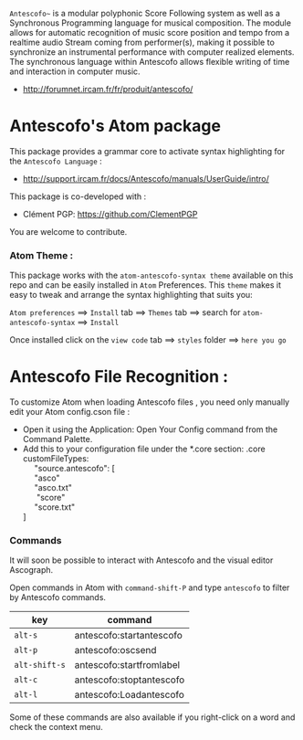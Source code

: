 `Antescofo~` is a modular polyphonic Score Following system as well as a Synchronous Programming language for musical composition. The module allows for automatic recognition of music score position and tempo from a realtime audio Stream coming from performer(s), making it possible to synchronize an instrumental performance with computer realized elements. The synchronous language within Antescofo allows flexible writing of time and interaction in computer music.

- http://forumnet.ircam.fr/fr/produit/antescofo/

# Antescofo's Atom package

This package provides a grammar core to activate syntax highlighting for the `Antescofo Language` :

- http://support.ircam.fr/docs/Antescofo/manuals/UserGuide/intro/


This package is co-developed with :

- Clément PGP: https://github.com/ClementPGP


You are welcome to contribute.


### Atom Theme :

This package works with the `atom-antescofo-syntax theme` available on this repo and can be easily installed in `Atom` Preferences. This `theme` makes it easy to tweak and arrange the syntax highlighting that suits you:

`Atom preferences` ==> `Install` tab ==> `Themes` tab ==> search for `atom-antescofo-syntax` ==> `Install`

Once installed click on the `view code` tab ==> `styles` folder ==> `here you go`


# Antescofo File Recognition :

To customize Atom when loading Antescofo files , you need only manually edit your Atom config.cson file :

- Open it using the Application: Open Your Config command from the Command Palette.
- Add this to your configuration file under the *.core section:
.core<br>
customFileTypes:<br>
&nbsp;&nbsp;&nbsp;&nbsp;    "source.antescofo": [<br>
&nbsp;&nbsp;&nbsp;&nbsp;       "asco"<br>
&nbsp;&nbsp;&nbsp;&nbsp;       "asco.txt"<br>
&nbsp;&nbsp;&nbsp; &nbsp;      "score"<br>
&nbsp;&nbsp;&nbsp;&nbsp;     "score.txt"<br>
      ]<br>

### Commands

It will soon be possible to interact with Antescofo and the visual editor Ascograph.

Open commands in Atom with `command-shift-P` and type `antescofo` to filter by Antescofo commands.


| key              | command                    |
| ---------------- | -------------------------- |
| `alt-s`          | antescofo:startantescofo   |
| `alt-p`          | antescofo:oscsend          |
| `alt-shift-s`    | antescofo:startfromlabel   |
| `alt-c`          | antescofo:stoptantescofo   |
| `alt-l`          | antescofo:Loadantescofo    |

Some of these commands are also available if you right-click on a word and check the context menu.
